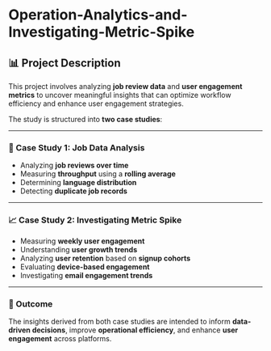 # Operation-Analytics-and-Investigating-Metric-Spike
## 📊 Project Description

This project involves analyzing **job review data** and **user engagement metrics** to uncover meaningful insights that can optimize workflow efficiency and enhance user engagement strategies.

The study is structured into **two case studies**:

---

### 🧾 Case Study 1: Job Data Analysis

- Analyzing **job reviews over time**  
- Measuring **throughput** using a **rolling average**  
- Determining **language distribution**  
- Detecting **duplicate job records**

---

### 📈 Case Study 2: Investigating Metric Spike

- Measuring **weekly user engagement**  
- Understanding **user growth trends**  
- Analyzing **user retention** based on **signup cohorts**  
- Evaluating **device-based engagement**  
- Investigating **email engagement trends**

---

### 🎯 Outcome

The insights derived from both case studies are intended to inform **data-driven decisions**, improve **operational efficiency**, and enhance **user engagement** across platforms.

